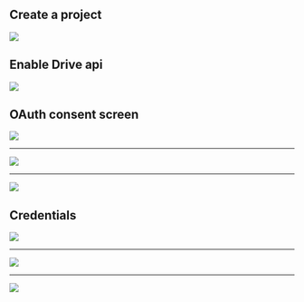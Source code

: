 ## Create a project

<img src="new-project.png" />

## Enable Drive api

<img src="google-drive-api.png" />

## OAuth consent screen

<img src="oauth-consent-screen.png" />

---

<img src="oauth-consent-screen2.png" />

---

<img src="oauth-consent-screen3.png" />

## Credentials

<img src="credentials.png" />

---

<img src="credentials3.png" />

---

<img src="credentials4.png" />
